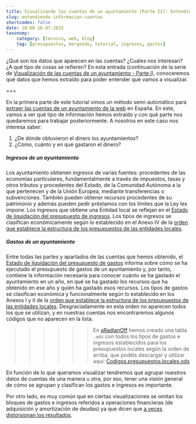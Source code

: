 ```yaml
---
title: Visualizando las cuentas de un ayuntamiento (Parte II): Entendiendo las cuentas
slug: entendiendo-informacion-cuentas
shortcodes: false
date: 10:00 16-07-2015
taxonomy:
    category: [tecnico, web, blog]
    tag: [presupuestos, bergondo, tutorial, ingresos, gastos]
---
```


¿Qué son los datos que aparecen en las cuentas? ¿Cuáles nos interesan? ¿A qué tipo de cosas se refieren? En esta entrada (continuación de la serie de [Visualización de las cuentas de un ayuntamiento - Parte I](./extrayendo-informacion-rendiciondecuentas.es)), conoceremos qué datos que hemos extraído para poder entender qué vamos a visualizar. 

===

En la primera parte de este tutorial vimos un método semi-automático para [extraer las cuentas de un ayuntamiento de la web](./extrayendo-informacion-rendiciondecuentas.es) en España. En este, vamos a ver qué tipo de información hemos extraído y con qué parte nos quedaremos para trabajar posteriormente. A nosotros en este caso nos interesa saber:
1. ¿De dónde obtuvieron el dinero los ayuntamientos?
2. ¿Cómo, cuánto y en qué gastaron el dinero?

##### Ingresos de un ayuntamiento
Los ayuntamiento obtienen ingresos de varias fuentes: procedentes de las economías particulares, fundamentalmente a través de impuestos, tasas y otros tributos y procedentes del Estado, de la Comunidad Autónoma a la que pertenecen y de la Unión Europea, mediante transferencias o subvenciones. También pueden obtener recursos procedentes de su patrimonio y además pueden pedir préstamos con los límites que la Ley les impone.
Los ingresos que obtiene una Entidad local se reflejan en el [Estado de liquidación del presupuesto de ingresos](http://www.rendiciondecuentas.es/es/informaciongeneral/presupuestoentidades/EstadoLiquidacionPresupuestoIngresos.html). Los tipos de ingresos se clasifican económicamente según lo establecido en el Anexo IV de la [orden que establece la estructura de los presupuestos de las entidades locales](http://www.boe.es/buscar/act.php?id=BOE-A-2008-19916).

##### Gastos de un ayuntamiento
Entre todas las partes y apartados de las cuentas que hemos obtenido, el [Estado de liquidación del presupuesto de gastos](http://www.rendiciondecuentas.es/es/informaciongeneral/presupuestoentidades/EstadoLiquidacionPresupuestoGastos.html) informa sobre cómo se ha ejecutado el presupuesto de gastos de un ayuntamiento y, por tanto, contiene la información necesaria para conocer cuánto se ha gastado el ayuntamiento en un año, en qué se ha gastado los recursos que ha obtenido en ese año y quién ha gastado esos recursos. Los tipos de gastos se clasifican económica y funcionalmente según lo establecido en los Anexos I y II de la [orden que establece la estructura de los presupuestos de las entidades locales](http://www.boe.es/buscar/act.php?id=BOE-A-2008-19916). Desgraciadamente en esta orden no aparecen todos los que se utilizan, y en nuestras cuentas nos encontraremos algunos códigos que no aparecen en la lista. 

>>>>>> En [aRadianOff](http://www.aradianoff.com) hemos creado una tabla `.ods` con todos los tipos de gastos e ingresos establecidos para los presupuestos locales según la orden de arriba, que podéis descargar y utilizar aquí: [Codigos.presupuestos.locales.ods](Codigos.presupuestos.locales.ods) 

En función de lo que queramos visualizar tendremos que agrupar nuestros datos de cuentas de una manera u otra, por eso, tener una visión general de cómo se agrupan y clasifican los gastos e ingresos es importante. 

Por otro lado, es muy común que en ciertas visualizaciones se omitan los bloques de gastos e ingresos referidos a operaciones financieras (de adquisición y amortización de deudas) ya que dicen que [a veces distorsionan los resultados](http://dondevanmisimpuestos.es/metodologia). 




